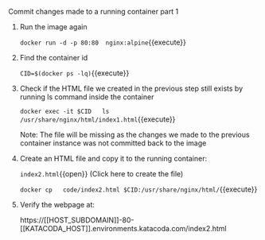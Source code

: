 Commit changes made to a running container  part 1

1. Run the image again     

    `docker run -d -p 80:80  nginx:alpine`{{execute}}
 
2. Find the container id 

    `CID=$(docker ps -lq)`{{execute}}
    
3. Check if the HTML file we created in the previous step still exists by running ls command inside the container

    `docker exec -it $CID   ls /usr/share/nginx/html/index1.html`{{execute}}  
    
    Note: The file will be missing as the changes we made to the previous container instance was not committed back to the image
     
4. Create an HTML file and copy it to the running container:

    `index2.html`{{open}} (Click here to create the file)  
    
    `docker cp   code/index2.html $CID:/usr/share/nginx/html/`{{execute}}
    
5. Verify the webpage at:

    https://[[HOST_SUBDOMAIN]]-80-[[KATACODA_HOST]].environments.katacoda.com/index2.html
